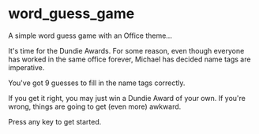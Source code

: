 # word_guess_game

A simple word guess game with an Office theme...

It's time for the Dundie Awards. For some reason, even though everyone has worked in the same office forever, Michael has decided name tags are imperative.

You've got 9 guesses to fill in the name tags correctly.

If you get it right, you may just win a Dundie Award of your own. If you're wrong, things are going to get (even more) awkward.

Press any key to get started.